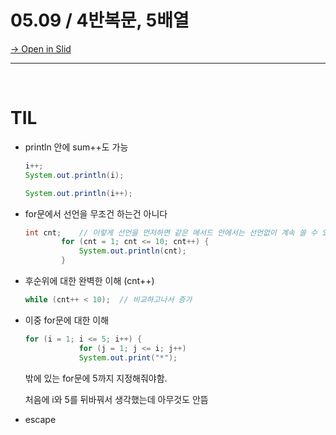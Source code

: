 # 05.09 / 4반복문, 5배열

[→ Open in Slid](https://slid.cc/docs/2c36aa6b1cc84ea39f16cfdeb0e6ac84)

---

‏‏‎ 

# TIL

- println 안에 sum++도 가능
    
    ```java
    i++;
    System.out.println(i);
    ```
    
    ```java
    System.out.println(i++);
    ```
    
- for문에서 선언을 무조건 하는건 아니다
    
    ```java
    int cnt;	// 이렇게 선언을 먼저하면 같은 메서드 안에서는 선언없이 계속 쓸 수 있음
    		for (cnt = 1; cnt <= 10; cnt++) {
    			System.out.println(cnt);
    		}
    ```
    
- 후순위에 대한 완벽한 이해 (cnt++)
    
    ```java
    while (cnt++ < 10);  // 비교하고나서 증가
    ```
    
- 이중 for문에 대한 이해
    
    ```java
    for (i = 1; i <= 5; i++) {
    			for (j = 1; j <= i; j++)
    			System.out.print("*");
    ```
    
    밖에 있는 for문에 5까지 지정해줘야함.
    
    처음에 i와 5를 뒤바꿔서 생각했는데 아무것도 안뜸
    
- escape


